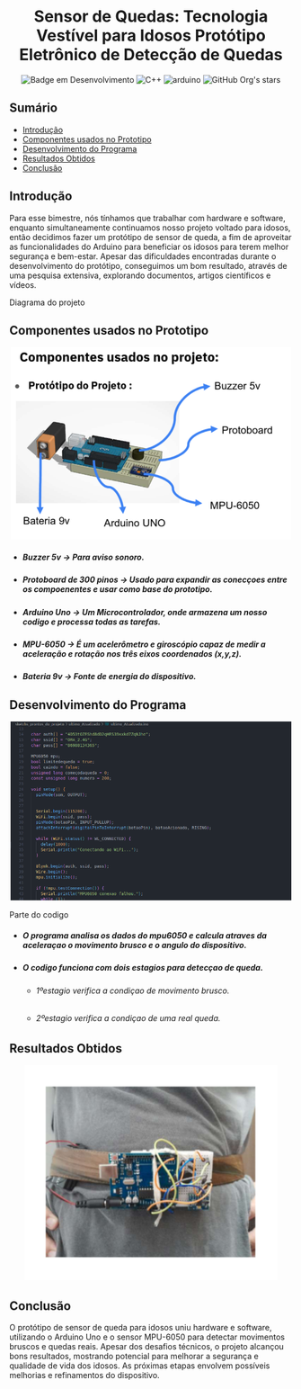  
<h1 align="center">Sensor de Quedas: Tecnologia Vestível para Idosos Protótipo Eletrônico de Detecção de Quedas</h1>

<div align="center" >

![Badge em Desenvolvimento](http://img.shields.io/static/v1?label=STATUS&message=FINALIZADO&color=GREEN&style=for-the-badge)
![C++](https://img.shields.io/badge/C%2B%2B-00599C?style=for-the-badge&logo=c%2B%2B&logoColor=white)
![arduino](https://img.shields.io/badge/Arduino_IDE-00979D?style=for-the-badge&logo=arduino&logoColor=white)
![GitHub Org's stars](https://img.shields.io/github/stars/and3510?style=social)

</div>

## Sumário

* [Introdução](#Introdução)
* [Componentes usados no Prototipo](#Componentes-usados-no-Prototipo)
* [Desenvolvimento do Programa](#Desenvolvimento-do-Programa)
* [Resultados Obtidos](#Resultados-Obtidos)
* [Conclusão](#conclusão)

## Introdução
Para esse bimestre, nós tínhamos que trabalhar com hardware e software, enquanto simultaneamente continuamos nosso projeto voltado para idosos, então decidimos fazer um protótipo de sensor de queda, a fim de aproveitar as funcionalidades do Arduino para beneficiar os idosos para terem melhor segurança e bem-estar. Apesar das dificuldades encontradas durante o desenvolvimento do protótipo, conseguimos um bom resultado, através de uma pesquisa extensiva, explorando documentos, artigos científicos e vídeos.

<div>



</div>


<p>Diagrama do projeto</p>

## Componentes usados no Prototipo 

<div align="center" >

<img width="500px" src="./images/fake.png"  alt="GitHub Readme Stats" />

</div>

- ##### Buzzer 5v -> Para aviso sonoro.
- ##### Protoboard de 300 pinos -> Usado para expandir as conecçoes entre os compoenentes e usar como base do prototipo.
- ##### Arduino Uno -> Um Microcontrolador, onde armazena um nosso codigo e processa todas as tarefas.
- ##### MPU-6050 -> É um acelerômetro e giroscópio capaz de medir a aceleração e rotação nos três eixos coordenados (x,y,z).
- ##### Bateria 9v -> Fonte de energia do dispositivo.

## Desenvolvimento do Programa

<div align="center" >

<img width= "500px" src="./images/code.png" alt="GitHub Readme Stats" /> 

</div>

<p>Parte do codigo</p>

- ##### O programa analisa os dados do mpu6050 e calcula atraves da aceleraçao o movimento brusco e o angulo do dispositivo.
- ##### O codigo funciona com dois estagios para detecçao de queda.
  - ###### 1ºestagio verifica a condiçao de movimento brusco.
  - ###### 2ºestagio verifica a condiçao de uma real queda.


## Resultados Obtidos 

<div align="center" >

<img width= "450px" src="./images/real.png" alt="GitHub Readme Stats" /> 

</div>

## Conclusão

O protótipo de sensor de queda para idosos uniu hardware e software, utilizando o Arduino Uno e o sensor MPU-6050 para detectar movimentos bruscos e quedas reais. Apesar dos desafios técnicos, o projeto alcançou bons resultados, mostrando potencial para melhorar a segurança e qualidade de vida dos idosos. As próximas etapas envolvem possíveis melhorias e refinamentos do dispositivo.
